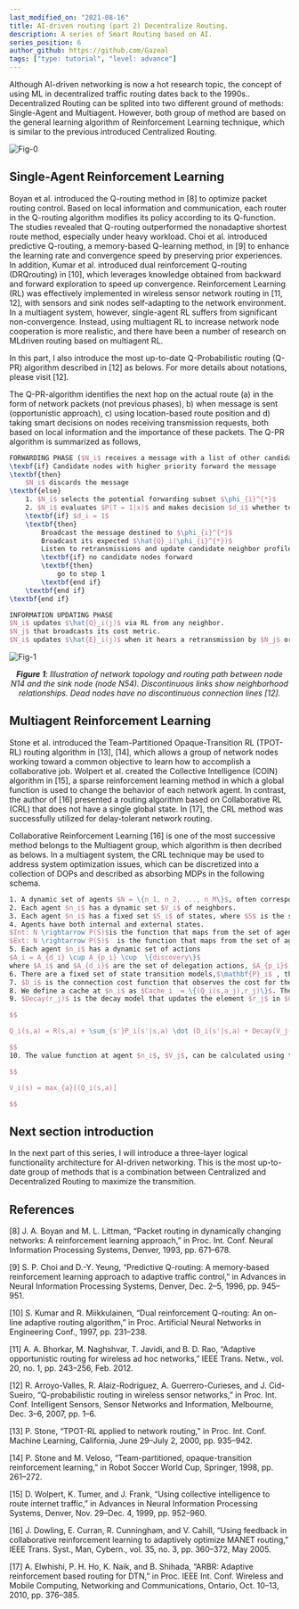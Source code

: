 ```yaml
---
last_modified_on: "2021-08-16"
title: AI-driven routing (part 2) Decentralize Routing.
description: A series of Smart Routing based on AI.
series_position: 6
author_github: https://github.com/Gazeal
tags: ["type: tutorial", "level: advance"]
---
```


Although AI-driven networking is now a hot research topic, the concept of using ML in decentralized traffic routing dates back to the 1990s.. Decentralized Routing can be splited into two different ground of methods: Single-Agent and Multiagent. However, both group of method are based on the general learning algorithm of Reinforcement Learning technique, which is similar to the previous introduced Centralized Routing.

![Fig-0](https://vision.aioz.io/f/ce0c34940f144eda900c/?dl=1)

## Single-Agent Reinforcement Learning
Boyan et al. introduced the Q-routing method in [8] to optimize packet routing control. Based on local information and communication, each router in the Q-routing algorithm modifies its policy according to its Q-function. The studies revealed that Q-routing outperformed the nonadaptive shortest route method, especially under heavy workload. Choi et al. introduced predictive Q-routing, a memory-based Q-learning method, in [9] to enhance the learning rate and convergence speed by preserving prior experiences. In addition, Kumar et al. introduced dual reinforcement Q-routing (DRQrouting) in [10], which leverages knowledge obtained from backward and forward exploration to speed up convergence. Reinforcement Learning (RL) was effectively implemented in wireless sensor network routing in [11, 12], with sensors and sink nodes self-adapting to the network environment. In a multiagent system, however, single-agent RL suffers from significant non-convergence. Instead, using multiagent RL to increase network node cooperation is more realistic, and there have been a number of research on MLdriven routing based on multiagent RL.

In this part, I also introduce the most up-to-date Q-Probabilistic routing (Q-PR) algorithm described in [12] as belows. For more details about notations, please visit [12].

The Q-PR-algorithm identifies the next hop on the actual route (a) in the form of network packets (not previous phases), b) when message is sent (opportunistic approach), c) using location-based route position  and d) taking smart decisions on nodes receiving transmission requests, both based on local information and the importance of these packets. The Q-PR algorithm is summarized as follows,

```latex
FORWARDING PHASE ($N_i$ receives a message with a list of other candidates)
\texbf{if} Candidate nodes with higher priority forward the message 
\textbf{then}
    $N_i$ discards the message
\textbf{else}
    1. $N_i$ selects the potential forwarding subset $\phi_{i}^{*}$
    2. $N_i$ evaluates $P(T = 1|x)$ and makes decision $d_i$ whether to transmit or not
    \textbf{if} $d_i = 1$
    \textbf{then} 
        Broadcast the message destined to $\phi_{i}^{*}$
        Broadcast its expected $\hat{Q}_i(\phi_{i}^{*})$
        Listen to retransmissions and update candidate neighbor profiles 
        \textbf{if} no candidate nodes forward 
        \textbf{then}
            go to step 1 
        \textbf{end if}
    \textbf{end if}
\textbf{end if}

INFORMATION UPDATING PHASE 
$N_i$ updates $\hat{Q}_i(j)$ via RL from any neighbor.
$N_j$ that broadcasts its cost metric.
$N_i$ updates $\hat{E}_i(j)$ when it hears a retransmission by $N_j$ or it knows $N_j$ receives a message.
```

![Fig-1](https://vision.aioz.io/f/ee20e0f1dbf047309d63/?dl=1)
*<center>**Figure 1**: Illustration of network topology and routing path between node N14 and the sink node (node N54). Discontinuous links show neighborhood relationships. Dead nodes have no discontinuous connection lines [12].</center>*
## Multiagent Reinforcement Learning
Stone et al. introduced the Team-Partitioned Opaque-Transition RL (TPOT-RL) routing algorithm in [13], [14], which allows a group of network nodes working toward a common objective to learn how to accomplish a collaborative job. Wolpert et al. created the Collective Intelligence (COIN) algorithm in [15], a sparse reinforcement learning method in which a global function is used to change the behavior of each network agent. In contrast, the author of [16] presented a routing algorithm based on Collaborative RL (CRL) that does not have a single global state. In [17], the CRL method was successfully utilized for delay-tolerant network routing.

Collaborative Reinforcement Learning [16] is one  of the most successive method belongs to the Multiagent group, which algorithm is then decribed as belows. In a multiagent system, the CRL technique may be used to address system optimization issues, which can be discretized into a collection of DOPs and described as absorbing MDPs in the following schema.
```latex
1. A dynamic set of agents $N = \{n_1, n_2, ..., n_M\}$, often corresponding to nodes in a distributed system.
2. Each agent $n_i$ has a dynamic set $V_i$ of neighbors.
3. Each agent $n_i$ has a fixed set $S_i$ of states, where $S$ is the system-wide set of states.
4. Agents have both internal and external states.
$Int: N \rightarrow P(S)$is the function that maps from the set of agents to a nonempty set of internal states that are not visible to neighboring agents. 
$Ext: N \rightarrow P(S)$  is the function that maps from the set of agents to a set of externally visible states.
5. Each agent $n_i$ has a dynamic set of actions
$A_i = A_{d_i} \cup A_{p_i} \cup  \{discovery\}$
where $A_i$ and $A_{d_i}$ are the set of delegation actions, $A_{p_i}$ are the set of DOP actions. The $discovery$ action updates the set of neighbors $V_i$ for agent $n_i$ and queries if discovered neighboring agent $n_j$ provides the capabilities to accept a delegated MDP from $n_i$. If it does, $A_{d_i}$ is updated to include a new delegation action that can result in a state transition to $s$ and the delegation of a MDP from $n_i$ to $n_j$.
6. There are a fixed set of state transition models,$\mathbf{P}_i$ , that model the probabilities of making a state transition from state $s$ to state $s'$under action $a$.
7. $D_i$ is the connection cost function that observes the cost for the attempted use of a connection in a distributed system. $D_i$ is the connection cost model at agent $n_i$ that describes the estimated cost of making a transition from state $s$ to state $s'$ under delegation action $a$.
8. We define a cache at $n_i$ as $Cache_i  = \{(Q_i(s,a_j),r_j)\}$. The value $r_j$ in the pair $(Q_i(s,a_j),r_j)$ corresponds to the last advertised $V_j(s)$ received by agent $n_i$ from agent $n_j$. For each $n_j$, $Cache_j$ is updated by a advertisement $V_j$for a causally connected state. The update replaces the $r_j$ element of the pair $(Q_i(s,a_j),r_j)$ in $Cache_i$ with the newly advertised $V_j$ value.
9. $Decay(r_j)$ is the decay model that updates the element $r_j$ in $Cache_i$. The distributed model-based reinforcement learning algorithm is:

$$

Q_i(s,a) = R(s,a) + \sum_{s'}P_i(s'|s,a) \dot (D_i(s'|s,a) + Decay(V_j(s')))

$$ 
10. The value function at agent $n_i$, $V_j$, can be calculated using the Bellman optimality equation:

$$

V_i(s) = max_{a}[(Q_i(s,a)]

$$ 
```
## Next section introduction
In the next part of this series, I will introduce a three-layer logical functionality architecture for AI-driven networking. This is the most up-to-date group of methods that is a combination between Centralized and Decentralized Routing to maximize the transmition.
## References
[8] J. A. Boyan and M. L. Littman, “Packet routing in dynamically changing networks: A reinforcement learning approach,” in Proc. Int. Conf. Neural Information Processing Systems, Denver, 1993, pp. 671–678. 

[9] S. P. Choi and D.-Y. Yeung, “Predictive Q-routing: A memory-based reinforcement learning approach to adaptive traffic control,” in Advances in Neural Information Processing Systems, Denver, Dec. 2–5, 1996, pp. 945–951. 

[10] S. Kumar and R. Miikkulainen, “Dual reinforcement Q-routing: An on-line adaptive routing algorithm,” in Proc. Artificial Neural Networks in Engineering Conf., 1997, pp. 231–238. 

[11] A. A. Bhorkar, M. Naghshvar, T. Javidi, and B. D. Rao, “Adaptive opportunistic routing for wireless ad hoc networks,” IEEE Trans. Netw., vol. 20, no. 1, pp. 243–256, Feb. 2012. 

[12] R. Arroyo-Valles, R. Alaiz-Rodriguez, A. Guerrero-Curieses, and J. Cid-Sueiro, “Q-probabilistic routing in wireless sensor networks,” in Proc. Int. Conf. Intelligent Sensors, Sensor Networks and Information, Melbourne, Dec. 3–6, 2007, pp. 1–6. 

[13] P. Stone, “TPOT-RL applied to network routing,” in Proc. Int. Conf. Machine Learning, California, June 29–July 2, 2000, pp. 935–942. 

[14] P. Stone and M. Veloso, “Team-partitioned, opaque-transition reinforcement learning,” in Robot Soccer World Cup, Springer, 1998, pp. 261–272. 

[15] D. Wolpert, K. Tumer, and J. Frank, “Using collective intelligence to route internet traffic,” in Advances in Neural Information Processing Systems, Denver, Nov. 29–Dec. 4, 1999, pp. 952–960. 

[16] J. Dowling, E. Curran, R. Cunningham, and V. Cahill, “Using feedback in collaborative reinforcement learning to adaptively optimize MANET routing,” IEEE Trans. Syst., Man, Cybern., vol. 35, no. 3, pp. 360–372, May 2005. 

[17] A. Elwhishi, P. H. Ho, K. Naik, and B. Shihada, “ARBR: Adaptive reinforcement based routing for DTN,” in Proc. IEEE Int. Conf. Wireless and Mobile Computing, Networking and Communications, Ontario, Oct. 10–13, 2010, pp. 376–385.
